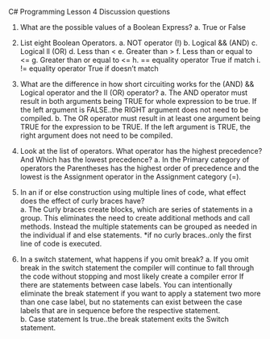 C# Programming Lesson 4 Discussion questions

1.	 What are the possible values of a Boolean Express?
a.	True or False
2.	 List eight Boolean Operators.
a.	NOT operator (!)
b.	Logical && (AND)
c.	Logical ll (OR)
d.	Less than <
e.	Greater than >
f.	Less than or equal to <=
g.	Greater than or equal to <=
h.	== equality operator True if match
i.	!= equality operator True if doesn’t match

3.	 What are the difference in how short circuiting works for the (AND) && Logical operator and the II (OR) operator?
a.	The AND operator must result in both arguments being TRUE for whole expression to be true.  If the left argument is FALSE..the RIGHT argument does not need to be compiled.
b.	The OR operator must result in at least one argument being TRUE for the expression to be TRUE.  If the left argument is TRUE, the right argument does not need to be compiled.
4.	Look at the list of operators.  What operator has the highest precedence? And Which has the lowest precedence?
a.	In the Primary category of operators the Parentheses has the highest order of precedence and the lowest is the Assignment operator in the Assignment category (=).
5.	 In an if or else construction using multiple lines of code, what effect does the effect of curly braces have?  
a.	 The Curly braces create blocks, which are series of statements in a group.  This eliminates the need to create additional methods and call methods.  Instead the multiple statements can be grouped as needed in the individual if and else statements.
*if no curly braces..only the first line of code is executed.

6.	 In a switch statement, what happens if you omit break?
a.	If you omit break in the switch statement the compiler will continue to fall through the code without stopping and most likely create a compiler error If there are statements between case labels.  You can intentionally eliminate the break statement if you want to apply a statement two more than one case label, but no statements can exist between the case labels that are in sequence before the respective statement.  
b.	Case statement Is true..the break statement exits the Switch statement.
